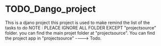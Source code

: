 # TODO_Dango_project

This is a djano project this project is used to make remind the list of the tasks to do
NOTE : PLEACE IGNORE ALL FOLDER EXCEPT "projectsource" folder.
you can find the main projet folder at "projectsource".
You can find the project app in "projectsource" ----> Todo.
